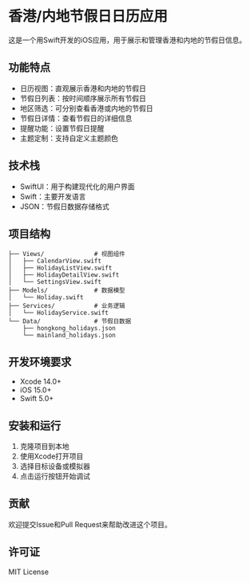 # 香港/内地节假日日历应用

这是一个用Swift开发的iOS应用，用于展示和管理香港和内地的节假日信息。

## 功能特点

- 日历视图：直观展示香港和内地的节假日
- 节假日列表：按时间顺序展示所有节假日
- 地区筛选：可分别查看香港或内地的节假日
- 节假日详情：查看节假日的详细信息
- 提醒功能：设置节假日提醒
- 主题定制：支持自定义主题颜色

## 技术栈

- SwiftUI：用于构建现代化的用户界面
- Swift：主要开发语言
- JSON：节假日数据存储格式

## 项目结构

```
├── Views/              # 视图组件
│   ├── CalendarView.swift
│   ├── HolidayListView.swift
│   ├── HolidayDetailView.swift
│   └── SettingsView.swift
├── Models/             # 数据模型
│   └── Holiday.swift
├── Services/           # 业务逻辑
│   └── HolidayService.swift
└── Data/               # 节假日数据
    ├── hongkong_holidays.json
    └── mainland_holidays.json
```

## 开发环境要求

- Xcode 14.0+
- iOS 15.0+
- Swift 5.0+

## 安装和运行

1. 克隆项目到本地
2. 使用Xcode打开项目
3. 选择目标设备或模拟器
4. 点击运行按钮开始调试

## 贡献

欢迎提交Issue和Pull Request来帮助改进这个项目。

## 许可证

MIT License